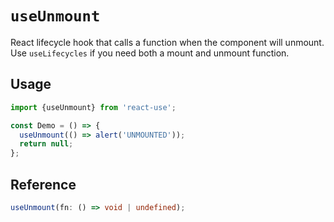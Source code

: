 # `useUnmount`

React lifecycle hook that calls a function when the component will unmount. Use `useLifecycles` if you need both a mount and unmount function.

## Usage

```jsx
import {useUnmount} from 'react-use';

const Demo = () => {
  useUnmount(() => alert('UNMOUNTED'));
  return null;
};
```

## Reference

```ts
useUnmount(fn: () => void | undefined);
```
